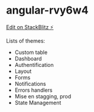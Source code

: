 # angular-rvy6w4

[Edit on StackBlitz ⚡️](https://stackblitz.com/edit/angular-rvy6w4)

Lists of themes:

- Custom table
- Dashboard
- Authentification
- Layout
- Forms
- Notifications
- Errors handlers
- Mise en stagging, prod
- State Management
